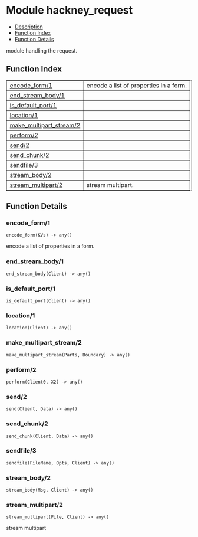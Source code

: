 

# Module hackney_request #
* [Description](#description)
* [Function Index](#index)
* [Function Details](#functions)


module handling the request.

<a name="index"></a>

## Function Index ##


<table width="100%" border="1" cellspacing="0" cellpadding="2" summary="function index"><tr><td valign="top"><a href="#encode_form-1">encode_form/1</a></td><td>encode a list of properties in a form.</td></tr><tr><td valign="top"><a href="#end_stream_body-1">end_stream_body/1</a></td><td></td></tr><tr><td valign="top"><a href="#is_default_port-1">is_default_port/1</a></td><td></td></tr><tr><td valign="top"><a href="#location-1">location/1</a></td><td></td></tr><tr><td valign="top"><a href="#make_multipart_stream-2">make_multipart_stream/2</a></td><td></td></tr><tr><td valign="top"><a href="#perform-2">perform/2</a></td><td></td></tr><tr><td valign="top"><a href="#send-2">send/2</a></td><td></td></tr><tr><td valign="top"><a href="#send_chunk-2">send_chunk/2</a></td><td></td></tr><tr><td valign="top"><a href="#sendfile-3">sendfile/3</a></td><td></td></tr><tr><td valign="top"><a href="#stream_body-2">stream_body/2</a></td><td></td></tr><tr><td valign="top"><a href="#stream_multipart-2">stream_multipart/2</a></td><td>stream multipart.</td></tr></table>


<a name="functions"></a>

## Function Details ##

<a name="encode_form-1"></a>

### encode_form/1 ###

`encode_form(KVs) -> any()`

encode a list of properties in a form.
<a name="end_stream_body-1"></a>

### end_stream_body/1 ###

`end_stream_body(Client) -> any()`


<a name="is_default_port-1"></a>

### is_default_port/1 ###

`is_default_port(Client) -> any()`


<a name="location-1"></a>

### location/1 ###

`location(Client) -> any()`


<a name="make_multipart_stream-2"></a>

### make_multipart_stream/2 ###

`make_multipart_stream(Parts, Boundary) -> any()`


<a name="perform-2"></a>

### perform/2 ###

`perform(Client0, X2) -> any()`


<a name="send-2"></a>

### send/2 ###

`send(Client, Data) -> any()`


<a name="send_chunk-2"></a>

### send_chunk/2 ###

`send_chunk(Client, Data) -> any()`


<a name="sendfile-3"></a>

### sendfile/3 ###

`sendfile(FileName, Opts, Client) -> any()`


<a name="stream_body-2"></a>

### stream_body/2 ###

`stream_body(Msg, Client) -> any()`


<a name="stream_multipart-2"></a>

### stream_multipart/2 ###

`stream_multipart(File, Client) -> any()`

stream multipart
